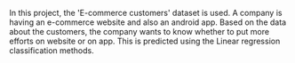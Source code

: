 In this project, the 'E-commerce customers' dataset is used.
A company is having an e-commerce website and also an android app. 
Based on the data about the customers, the company wants to know whether to put more efforts on website or on app.
This is predicted using the Linear regression classification methods.
